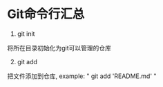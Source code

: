 # Git命令行汇总

1. git init

将所在目录初始化为git可以管理的仓库

2. git add

把文件添加到仓库, example: " git add 'README.md' "